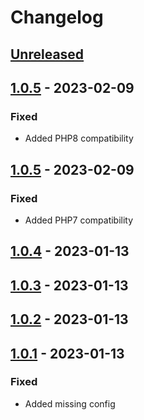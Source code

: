 # Changelog

## [Unreleased](https://github.com/holsterlabs/logreader-bundle/tree/HEAD)

## [1.0.5](https://github.com/holsterlabs/logreader-bundle/compare/1.0.5...2.0.0) - 2023-02-09

### Fixed

-   Added PHP8 compatibility

## [1.0.5](https://github.com/holsterlabs/logreader-bundle/compare/1.0.4...1.0.5) - 2023-02-09

### Fixed

-   Added PHP7 compatibility

## [1.0.4](https://github.com/holsterlabs/logreader-bundle/compare/1.0.3...1.0.4) - 2023-01-13

## [1.0.3](https://github.com/holsterlabs/logreader-bundle/compare/1.0.2...1.0.3) - 2023-01-13

## [1.0.2](https://github.com/holsterlabs/logreader-bundle/compare/1.0.1...1.0.2) - 2023-01-13

## [1.0.1](https://github.com/holsterlabs/logreader-bundle/compare/1.0.0...1.0.1) - 2023-01-13

### Fixed

-   Added missing config
